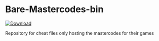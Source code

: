 # Bare-Mastercodes-bin


[![Download](https://img.shields.io/github/directory-file-count/PS2-Widescreen/Bare-Mastercodes-bin/MASTERCODES?type=file&extension=cht&style=for-the-badge&logo=files&logoColor=white&label=Download&labelColor=000000&color=green)](https://github.com/PS2-Widescreen/Bare-Mastercodes-bin/archive/refs/heads/main.zip)



Repository for cheat files only hosting the mastercodes for their games
